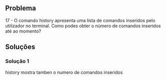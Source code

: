 ## Problema

17 - O comando history apresenta uma lista de comandos inseridos pelo utilizador no terminal. Como podes obter o número de comandos inseridos até ao momento?

## Soluções

### Solução 1

history mostra tamben o numero de comandos inseridos
